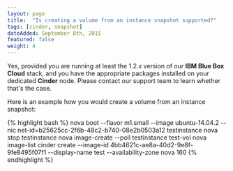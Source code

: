 ```yaml
---
layout: page
title:  "Is creating a volume from an instance snapshot supported?"
tags: [cinder, snapshot]
dateAdded: September 8th, 2015
featured: false
weight: 4
---
```


Yes, provided you are running at least the 1.2.x version of our **IBM Blue Box Cloud** stack, and you have the appropriate packages installed on your dedicated **Cinder** node.  Please contact our support team to learn whether that's the case.

Here is an example how you would create a volume from an instance snapshot:

{% highlight bash %}
nova boot --flavor m1.small --image ubuntu-14.04.2 --nic net-id=b25625cc-2f6b-48c2-b740-08e2b0503a12 testinstance
nova stop testinstance
nova image-create --poll testinstance test-vol
nova image-list
cinder create --image-id 4bb4621c-ae8a-40d2-9e8f-9fe8495f07f1 --display-name test --availability-zone nova 160
{% endhighlight %}
